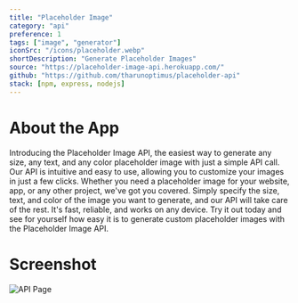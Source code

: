 ```yaml
---
title: "Placeholder Image"
category: "api"
preference: 1
tags: ["image", "generator"]
iconSrc: "/icons/placeholder.webp"
shortDescription: "Generate Placeholder Images"
source: "https://placeholder-image-api.herokuapp.com/"
github: "https://github.com/tharunoptimus/placeholder-api"
stack: [npm, express, nodejs]
---
```


# About the App

Introducing the Placeholder Image API, the easiest way to generate any size, any text, and any color placeholder image with just a simple API call. Our API is intuitive and easy to use, allowing you to customize your images in just a few clicks. Whether you need a placeholder image for your website, app, or any other project, we've got you covered. Simply specify the size, text, and color of the image you want to generate, and our API will take care of the rest. It's fast, reliable, and works on any device. Try it out today and see for yourself how easy it is to generate custom placeholder images with the Placeholder Image API.

# Screenshot

![API Page](/screenshots/placeholder.webp)
